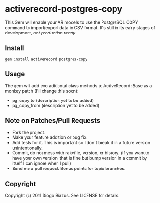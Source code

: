 # activerecord-postgres-copy

This Gem will enable your AR models to use the PostgreSQL COPY command to import/export data in CSV format.
It's still in its ealry stages of development, *not production ready*.

## Install

    gem install activerecord-postgres-copy

## Usage

The gem will add two aditiontal class methods to ActiveRecord::Base as a monkey patch (I'll change this soon):

* pg_copy_to (description yet to be added)
* pg_copy_from (description yet to be added)


## Note on Patches/Pull Requests
 
* Fork the project.
* Make your feature addition or bug fix.
* Add tests for it. This is important so I don't break it in a
  future version unintentionally.
* Commit, do not mess with rakefile, version, or history.
  (if you want to have your own version, that is fine but bump version in a commit by itself I can ignore when I pull)
* Send me a pull request. Bonus points for topic branches.

## Copyright

Copyright (c) 2011 Diogo Biazus. See LICENSE for details.
